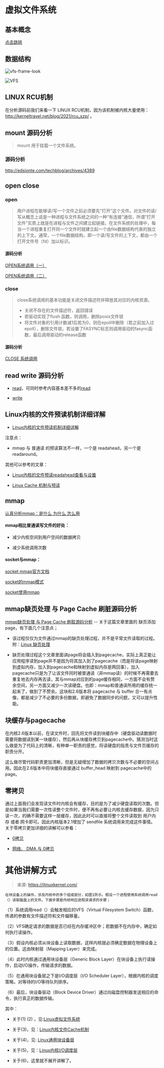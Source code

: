 
# 虚拟文件系统
## 基本概念
[点击跳转](https://zhuanlan.zhihu.com/p/402127017)

## 数据结构
![vfs-frame-look](README.assets/vfs-frame-look.png)

![VFS](README.assets/VFS.png)

## LINUX RCU机制
在分析源码前我们来看一下 LINUX RCU机制，因为该机制被内核大量使用：http://kerneltravel.net/blog/2021/rcu_szp/ 。

## mount 源码分析
> mount 用于挂载一个文件系统。
### 源码分析
http://edsionte.com/techblog/archives/4389         


## open close
### open
> 用户进程在能够读/写一个文件之前必须要先“打开”这个文件。对文件的读/写从概念上说是一种进程与文件系统之间的一种“有连接”通信，所谓“打开文件”实质上就是在进程与文件之间建立起链接。在文件系统的处理中，每当一个进程重复打开同一个文件时就建立起一个由file数据结构代表的独立的上下文。通常，一个file数据结构，即一个读/写文件的上下文，都由一个打开文件号（fd）加以标识。
#### 源码分析
[OPEN系统调用（一）](http://kerneltravel.net/blog/2021/open_syscall_szp1/)

[OPEN系统调用（二）](http://kerneltravel.net/blog/2021/open_syscall_szp2/)

### close
> close系统调用的基本功能是关闭文件描述符并释放其对应的内核资源。
> 
> - 关闭不存在的文件描述符，返回错误
> - 若驱动实现了flush 函数，则调用，删除posix文件锁
> - 将文件对象的引用计数减1后若为0，则在epoll中删除（若之前加入过epoll），删除文件锁，若设置了FASYNC标志则调用驱动的fasync函数，最后调用驱动的release函数
#### 源码分析
[CLOSE 系统调用](https://github.com/buckrudy/Blog/issues/17)


## read write 源码分析
- [read](https://zhuanlan.zhihu.com/p/476181560?utm_id=0)，可同时参考内容基本差不多的[read](https://github.com/lcdzhao/operating_system/blob/master/theory/6.%20%E6%96%87%E4%BB%B6%E7%B3%BB%E7%BB%9F/2.%20%E8%99%9A%E6%8B%9F%E6%96%87%E4%BB%B6%E7%B3%BB%E7%BB%9F/README.assets/Linux.Kernel.Read.Procedure.pdf)

- [write](https://github.com/lcdzhao/operating_system/blob/master/theory/6.%20%E6%96%87%E4%BB%B6%E7%B3%BB%E7%BB%9F/2.%20%E8%99%9A%E6%8B%9F%E6%96%87%E4%BB%B6%E7%B3%BB%E7%BB%9F/README.assets/Linux.Kernel.Write.Procedure.pdf)

## Linux内核的文件预读机制详细详解
- [Linux内核的文件预读机制详细详解](https://blog.csdn.net/kunyus/article/details/104620057)

注意点：
- mmap 与 普通读 的预读算法不一样，一个是 readahead，另一个是 readaround。

其他可以参考的文章：

  - [Linux内核的文件预读readahead查看与设置](https://blog.51cto.com/u_15338523/3592323)
  
  - [Linux Cache 机制与预读](https://github.com/lcdzhao/operating_system/blob/master/theory/6.%20%E6%96%87%E4%BB%B6%E7%B3%BB%E7%BB%9F/2.%20%E8%99%9A%E6%8B%9F%E6%96%87%E4%BB%B6%E7%B3%BB%E7%BB%9F/README.assets/Linux.Kernel.Cache.pdf)

## mmap

[认真分析mmap：是什么 为什么 怎么用](https://www.cnblogs.com/huxiao-tee/p/4660352.html)

#### mmap相比普通读写文件的好处：

- 减少内核空间到用户空间的数据拷贝

- 减少系统调用次数

#### socket与mmap：

[socket mmap官方文档](https://docs.kernel.org/networking/packet_mmap.html)

[socket的mmap模式](https://blog.csdn.net/qq_17045267/article/details/117994823)

[socket使用mmap](https://blog.csdn.net/ruixj/article/details/4153118)

## mmap缺页处理 与 Page Cache 刷脏源码分析

[mmap缺页处理 与 Page Cache 刷脏源码分析](https://www.leviathan.vip/2019/06/01/Linux%E5%86%85%E6%A0%B8%E6%BA%90%E7%A0%81%E5%88%86%E6%9E%90-Page-Cache%E5%8E%9F%E7%90%86%E5%88%86%E6%9E%90/) -- 关于这篇文章里面的 缺页添加page，有下面几个注意点；

- 该过程仅仅为文件通过mmap的缺页处理过程，并不是平常文件读取的过程。附：[Linux 缺页处理](https://www.leviathan.vip/2019/03/03/Linux%E5%86%85%E6%A0%B8%E6%BA%90%E7%A0%81%E5%88%86%E6%9E%90-%E5%86%85%E5%AD%98%E8%AF%B7%E9%A1%B5%E6%9C%BA%E5%88%B6/)

- 缺页处理过程这个文章里面讲page将会插入到pagecache，实际上真正能让应用程序读到page并不是因为将其加入到了pagecache（而是将该page映射到虚拟内存，加入到pagecache和映射到虚拟内存是两回事），加入pagecache只是为了让该文件同时被普通读（非mmap读）的时候不再需要去重复地去内存再去读，其与mmap对应到的page缓存相同，一方面不会有赘余空间，另一方面又减少一次读硬盘。也即：mmap和普通读所用的缓存统一起来了，做到了不赘余。这块和2.6版本将 pagecache 与 buffer 合一有点像，都是减少了不必要的多份数据，即避免了数据同步的问题，又可以提升性能。


## 块缓存与pagecache
在内核2.6版本以前，在读文件时，回先将文件读到块缓存中（硬盘驱动读数据时需要将数据读到某一块缓存），然后再从块缓存拷贝到pagecache中。猜测当时这么做是为了代码上的清晰，有种单一职责的感觉，将读硬盘的指责与文件页缓存的职责分开。

这么做尽管代码职责更加清晰，但是无疑增加了数据的拷贝次数与不必要的空间占用。因此在2.6版本中将块缓存直接通过 buffer_head 映射到 pagecache中的page。


## 零拷贝
通过上面我们会发现读文件时内核会有缓存，目的是为了减少硬盘读取的次数。但是如果当我们需要一次性读整个文件时，便不再有必要让内核去缓存数据，因为只读一次，的确不需要这样一层缓存，因此此时可以直接将整个文件读取到 用户内存 或者 网卡即可。因此内核版本2.1增加了 sendfile 系统调用来完成这件事情。关于零拷贝更加详细的讲解可以参看：

- [0拷贝](https://blog.csdn.net/m0_68064743/article/details/123956987)

- [网络、 DMA 与 0拷贝](https://blog.csdn.net/hancoder/article/details/112149121)



# 其他讲解方式
> 来源: https://ilinuxkernel.com/

    在块设备上的操作，涉及内核中的多个组成部分，如图1所示。假设一个进程使用系统调用read（）读取磁盘上的文件。下面步骤是内核响应进程读请求的步骤；

（1）系统调用read（）会触发相应的VFS（Virtual Filesystem Switch）函数，传递的参数有文件描述符和文件偏移量。

（2）VFS确定请求的数据是否已经在内存缓冲区中；若数据不在内存中，确定如何执行读操作。

（3）假设内核必须从块设备上读取数据，这样内核就必须确定数据在物理设备上的位置。这由映射层（Mapping Layer）来完成。

（4）此时内核通过通用块设备层（Generic Block Layer）在块设备上执行读操作，启动I/O操作，传输请求的数据。

（5）在通用块设备层之下是I/O调度层（I/O Scheduler Layer），根据内核的调度策略，对等待的I/O等待队列排序。

（6）最后，块设备驱动（Block Device Driver）通过向磁盘控制器发送相应的命令，执行真正的数据传输。

其中：

- 关于(1) (2) ，见:[Linux虚拟文件系统](https://github.com/lcdzhao/operating_system/blob/master/theory/6.%20%E6%96%87%E4%BB%B6%E7%B3%BB%E7%BB%9F/2.%20%E8%99%9A%E6%8B%9F%E6%96%87%E4%BB%B6%E7%B3%BB%E7%BB%9F/README.assets/Linux.Virtual.Filesystem.pdf)

- 关于(3)，见：[Linux内核文件Cache机制](https://github.com/lcdzhao/operating_system/blob/master/theory/6.%20%E6%96%87%E4%BB%B6%E7%B3%BB%E7%BB%9F/2.%20%E8%99%9A%E6%8B%9F%E6%96%87%E4%BB%B6%E7%B3%BB%E7%BB%9F/README.assets/Linux.Kernel.Cache.pdf)

- 关于(4)，见: [Linux通用块设备层](https://github.com/lcdzhao/operating_system/blob/master/theory/6.%20%E6%96%87%E4%BB%B6%E7%B3%BB%E7%BB%9F/2.%20%E8%99%9A%E6%8B%9F%E6%96%87%E4%BB%B6%E7%B3%BB%E7%BB%9F/README.assets/Linux.Generic.Block.Layer.pdf)

- 关于(5)，见：[Linux内核I/O调度层](https://github.com/lcdzhao/operating_system/blob/master/theory/6.%20%E6%96%87%E4%BB%B6%E7%B3%BB%E7%BB%9F/2.%20%E8%99%9A%E6%8B%9F%E6%96%87%E4%BB%B6%E7%B3%BB%E7%BB%9F/README.assets/Linux.Kernel.IO.Scheduler.pdf)

- 关于(6)，这里就不展开讲解了。
